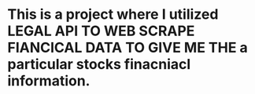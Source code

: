 # This is a project where I utilized LEGAL API TO WEB SCRAPE FIANCICAL DATA TO GIVE ME THE a particular stocks finacniacl information. 
